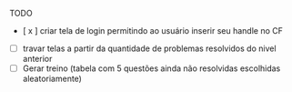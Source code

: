 TODO
  - [ x ] criar tela de login permitindo ao usuário inserir seu handle no CF
  - [ ] travar telas a partir da quantidade de problemas resolvidos do nivel anterior
  - [ ] Gerar treino (tabela com 5 questões ainda não resolvidas escolhidas aleatoriamente)
